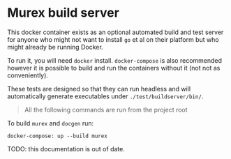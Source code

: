 # Murex build server

This docker container exists as an optional automated build and test server for
anyone who might not want to install `go` et al on their platform but who might
already be running Docker.

To run it, you will need `docker` install. `docker-compose` is also recommended
however it is possible to build and run the containers without it (not not as
conveniently).

These tests are designed so that they can run headless and will automatically
generate executables under `./test/buildserver/bin/`.

> All the following commands are run from the project root

To build `murex` and `docgen` run:

    docker-compose: up --build murex


TODO: this documentation is out of date.


